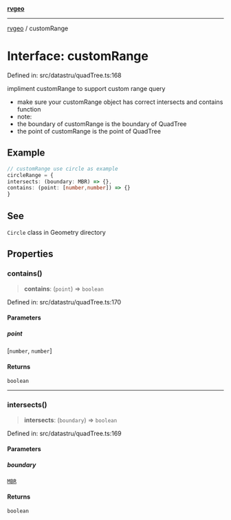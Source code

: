 [**rvgeo**](../README.md)

***

[rvgeo](../globals.md) / customRange

# Interface: customRange

Defined in: src/datastru/quadTree.ts:168

impliment customRange to support custom range query
- make sure your customRange object has correct intersects and contains function
- note: 
 - the boundary of customRange is the boundary of QuadTree
 - the point of customRange is the point of QuadTree

## Example

```ts
// customRange use circle as example
circleRange = {
intersects: (boundary: MBR) => {},
contains: (point: [number,number]) => {}
}
```

## See

`Circle` class in Geometry directory

## Properties

### contains()

> **contains**: (`point`) => `boolean`

Defined in: src/datastru/quadTree.ts:170

#### Parameters

##### point

\[`number`, `number`\]

#### Returns

`boolean`

***

### intersects()

> **intersects**: (`boundary`) => `boolean`

Defined in: src/datastru/quadTree.ts:169

#### Parameters

##### boundary

[`MBR`](../type-aliases/MBR.md)

#### Returns

`boolean`
